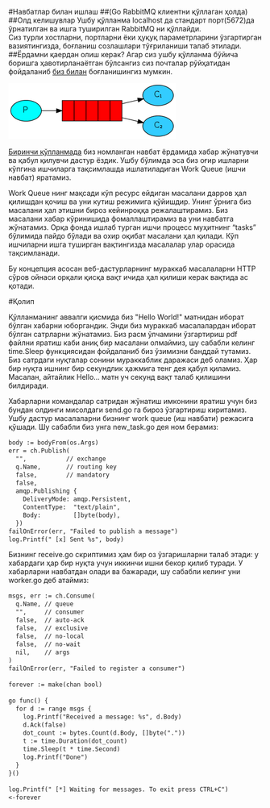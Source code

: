 #Навбатлар билан ишлаш
##(Go RabbitMQ клиентни қўллаган ҳолда)
##Олд келишувлар
Ушбу қўлланма localhost да стандарт порт(5672)да ўрнатилган ва ишга туширилган RabbitMQ ни қўллайди.  
Сиз турли хостларни, портларни ёки ҳуқуқ параметрларини ўзгартирган вазиятингизда, боғланиш созлашлари тўғриланиши талаб этилади. 
##Ёрдамни қаердан олиш керак?
Агар сиз ушбу қўлланма бўйича боришга ҳавотирланаётган бўлсангиз сиз почталар рўйҳатидан фойдаланиб [биз билан](https://groups.google.com/forum/#%21forum/rabbitmq-users) боғланишингиз мумкин.

![](2.1.png)

[Биринчи қўлланмада](chapter1.md) биз номланган навбат ёрдамида хабар жўнатувчи ва қабул қилувчи дастур ёздик. Ушбу бўлимда эса биз оғир ишларни кўпгина ишчиларга тақсимлашда ишлатиладиган Work Queue (ишчи навбат) яратамиз.

Work Queue нинг мақсади кўп ресурс ейдиган масалани дарров ҳал қилишдан қочиш ва уни кутиш режимига қўйишдир. Унинг ўрнига биз масалани ҳал этишни бироз кейинроққа режалаштирамиз. Биз масалани хабар кўринишида фомаллаштирамиз ва уни навбатга жўнатамиз. Орқа фонда ишлаб турган ишчи процесс муҳитнинг “tasks” бўлимида пайдо бўлади ва охир оқибат масалани ҳал қилади. Кўп ишчиларни ишга туширган вақтингизда масалалар улар орасида тақсимланади.

Бу концепция асосан веб-дастурларнинг мураккаб масалаларни HTTP сўров ойнаси орқали қисқа вақт ичида ҳал қилиши керак вақтида ас қотади.

#Қолип

Қўлланманинг аввалги қисмида биз "Hello World!" матнидан иборат бўлган хабарни юборгандик. Энди биз мураккаб масалалардан иборат бўлган сатрларни жўнатамиз. Биз расм ўлчамини ўзгартириш pdf файлни яратиш каби аниқ бир масалани олмаймиз, шу сабабли келинг time.Sleep функциясидан фойдаланиб биз ўзимизни банддай тутамиз. Биз сатрдаги нуқталар сонини мураккаблик даражаси деб оламиз. Ҳар бир нуқта ишнинг бир секундлик ҳажмига тенг дея қабул қиламиз. Масалан, айтайлик Hello... матн уч секунд вақт талаб қилишини билдиради.

Хабарларни командалар сатридан жўнатиш имконини яратиш учун биз бундан олдинги мисолдаги send.go га бироз ўзгартириш киритамиз. Ушбу дастур масалаларни бизнинг work queue (иш навбати) режасига қўшади.  Шу сабабли биз унга new_task.go дея ном берамиз:
```
body := bodyFrom(os.Args)
err = ch.Publish(
  "",           // exchange
  q.Name,       // routing key
  false,        // mandatory
  false,
  amqp.Publishing {
    DeliveryMode: amqp.Persistent,
    ContentType:  "text/plain",
    Body:         []byte(body),
  })
failOnError(err, "Failed to publish a message")
log.Printf(" [x] Sent %s", body)
```

Бизнинг receive.go  скриптимиз ҳам бир оз ўзгаришларни талаб этади: у хабардаги ҳар бир нуқта учун иккинчи ишни бекор қилиб туради. У хабарларни навбатдан олади ва бажаради, шу сабабли келинг уни worker.go деб атаймиз:
```
msgs, err := ch.Consume(
  q.Name, // queue
  "",     // consumer
  false,  // auto-ack
  false,  // exclusive
  false,  // no-local
  false,  // no-wait
  nil,    // args
)
failOnError(err, "Failed to register a consumer")

forever := make(chan bool)

go func() {
  for d := range msgs {
    log.Printf("Received a message: %s", d.Body)
    d.Ack(false)
    dot_count := bytes.Count(d.Body, []byte("."))
    t := time.Duration(dot_count)
    time.Sleep(t * time.Second)
    log.Printf("Done")
  }
}()

log.Printf(" [*] Waiting for messages. To exit press CTRL+C")
<-forever
```
